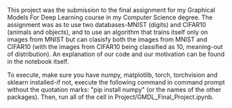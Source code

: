 This project was the submission to the final assignment for my Graphical Models For Deep Learning course in my Computer Science degree.
The assignment was as to use two databases-MNIST (digits) and CIFAR10 (animals and objects), and to use an algorithm that trains itself only on images from MNIST but can clasisfy
both the images from MNIST and CIFAR10 (with the images from CIFAR10 being classified as 10, meaning-out of distribution).
An explanation of our code and our motivation can be found in the notebook itself.

To execute, make sure you have numpy, matplotlib, torch, torchvision and sklearn installed-if not, execute the following command in command prompt without the quotation marks: "pip install numpy" (or the names of the other packages).
Then, run all of the cell in Project/GMDL_Final_Project.ipynb.
